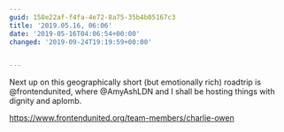 ```yaml
---
guid: 158e22af-f4fa-4e72-8a75-35b4b05167c3
title: '2019.05.16, 06:06'
date: '2019-05-16T04:06:54+00:00'
changed: '2019-09-24T19:19:59+00:00'


---
```


Next up on this geographically short (but emotionally rich) roadtrip is @frontendunited, where @AmyAshLDN and I shall be hosting things with dignity and aplomb. 

https://www.frontendunited.org/team-members/charlie-owen
